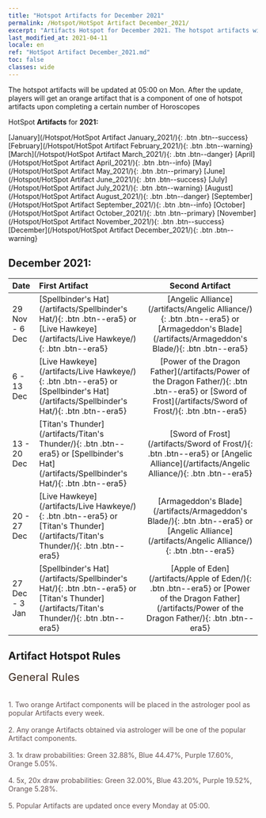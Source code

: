 ```yaml
---
title: "Hotspot Artifacts for December 2021"
permalink: /Hotspot/HotSpot Artifact December_2021/
excerpt: "Artifacts Hotspot for December 2021. The hotspot artifacts will be updated at 05:00 on Mon. After the update, players will get an orange artifact that is a component of one of hotspot artifacts upon completing a certain number of Horoscopes"
last_modified_at: 2021-04-11
locale: en
ref: "HotSpot Artifact December_2021.md"
toc: false
classes: wide
---
```


  The hotspot artifacts will be updated at 05:00 on Mon. After the update, players will get an orange artifact that is a component of one of hotspot artifacts upon completing a certain number of Horoscopes

  HotSpot **Artifacts** for **2021:**

  [January](/Hotspot/HotSpot Artifact January_2021/){: .btn .btn--success} [February](/Hotspot/HotSpot Artifact February_2021/){: .btn .btn--warning} [March](/Hotspot/HotSpot Artifact March_2021/){: .btn .btn--danger} [April](/Hotspot/HotSpot Artifact April_2021/){: .btn .btn--info} [May](/Hotspot/HotSpot Artifact May_2021/){: .btn .btn--primary} [June](/Hotspot/HotSpot Artifact June_2021/){: .btn .btn--success} [July](/Hotspot/HotSpot Artifact July_2021/){: .btn .btn--warning} [August](/Hotspot/HotSpot Artifact August_2021/){: .btn .btn--danger} [September](/Hotspot/HotSpot Artifact September_2021/){: .btn .btn--info} [October](/Hotspot/HotSpot Artifact October_2021/){: .btn .btn--primary} [November](/Hotspot/HotSpot Artifact November_2021/){: .btn .btn--success} [December](/Hotspot/HotSpot Artifact December_2021/){: .btn .btn--warning} 

## December 2021:

  |  Date  |    First Artifact     |   Second Artifact    |
  |:-------|:----------------------|:--------------------:|
  | 29 Nov - 6 Dec | [Spellbinder's Hat](/artifacts/Spellbinder's Hat/){: .btn .btn--era5} or [Live Hawkeye](/artifacts/Live Hawkeye/){: .btn .btn--era5} | [Angelic Alliance](/artifacts/Angelic Alliance/){: .btn .btn--era5} or [Armageddon's Blade](/artifacts/Armageddon's Blade/){: .btn .btn--era5} |
  | 6 - 13 Dec | [Live Hawkeye](/artifacts/Live Hawkeye/){: .btn .btn--era5} or [Spellbinder's Hat](/artifacts/Spellbinder's Hat/){: .btn .btn--era5} | [Power of the Dragon Father](/artifacts/Power of the Dragon Father/){: .btn .btn--era5} or [Sword of Frost](/artifacts/Sword of Frost/){: .btn .btn--era5} |
  | 13 - 20 Dec | [Titan's Thunder](/artifacts/Titan's Thunder/){: .btn .btn--era5} or [Spellbinder's Hat](/artifacts/Spellbinder's Hat/){: .btn .btn--era5} | [Sword of Frost](/artifacts/Sword of Frost/){: .btn .btn--era5} or [Angelic Alliance](/artifacts/Angelic Alliance/){: .btn .btn--era5} |
  | 20 - 27 Dec | [Live Hawkeye](/artifacts/Live Hawkeye/){: .btn .btn--era5} or [Titan's Thunder](/artifacts/Titan's Thunder/){: .btn .btn--era5} | [Armageddon's Blade](/artifacts/Armageddon's Blade/){: .btn .btn--era5} or [Angelic Alliance](/artifacts/Angelic Alliance/){: .btn .btn--era5} |
  | 27 Dec - 3 Jan | [Spellbinder's Hat](/artifacts/Spellbinder's Hat/){: .btn .btn--era5} or [Titan's Thunder](/artifacts/Titan's Thunder/){: .btn .btn--era5} | [Apple of Eden](/artifacts/Apple of Eden/){: .btn .btn--era5} or [Power of the Dragon Father](/artifacts/Power of the Dragon Father/){: .btn .btn--era5} |




## Artifact Hotspot Rules

  <span style="color: #3c2a1e;font-size:22px">General Rules</span><br/><span style="color: #ffffff;font-size:6px">   </span><br/><span style="color: #ffffff;font-size:6px">   </span><br/><span style="color: #645252">1. Two orange Artifact components will be placed in the astrologer pool as popular Artifacts every week.</span><br/><span style="color: #ffffff;font-size:6px">   </span><br/><span style="color: #645252">2. Any orange Artifacts obtained via astrologer will be one of the popular Artifact components.</span><br/><span style="color: #ffffff;font-size:6px">   </span><br/><span style="color: #645252">3. 1x draw probabilities: Green 32.88%, Blue 44.47%, Purple 17.60%, Orange 5.05%.</span><br/><span style="color: #ffffff;font-size:6px">   </span><br/><span style="color: #645252">4. 5x, 20x draw probabilities: Green 32.00%, Blue 43.20%, Purple 19.52%, Orange 5.28%.</span><br/><span style="color: #ffffff;font-size:6px">   </span><br/><span style="color: #645252">5. Popular Artifacts are updated once every Monday at 05:00.</span><br/>

<br/>